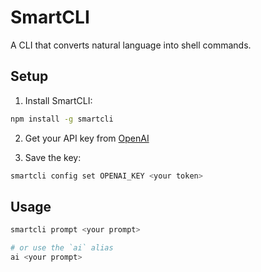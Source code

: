 # SmartCLI

A CLI that converts natural language into shell commands.

## Setup

1. Install SmartCLI:

```sh
npm install -g smartcli
```

2. Get your API key from [OpenAI](https://platform.openai.com/account/api-keys)

3. Save the key:

```sh
smartcli config set OPENAI_KEY <your token>
```

## Usage

```sh
smartcli prompt <your prompt>

# or use the `ai` alias
ai <your prompt>
```
